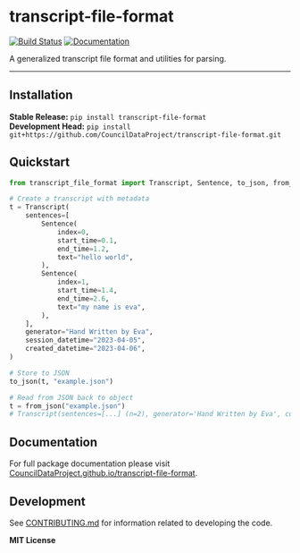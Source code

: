 # transcript-file-format

[![Build Status](https://github.com/CouncilDataProject/transcript-file-format/workflows/CI/badge.svg)](https://github.com/CouncilDataProject/transcript-file-format/actions)
[![Documentation](https://github.com/CouncilDataProject/transcript-file-format/workflows/Documentation/badge.svg)](https://CouncilDataProject.github.io/transcript-file-format)

A generalized transcript file format and utilities for parsing.

---

## Installation

**Stable Release:** `pip install transcript-file-format`<br>
**Development Head:** `pip install git+https://github.com/CouncilDataProject/transcript-file-format.git`

## Quickstart

```python
from transcript_file_format import Transcript, Sentence, to_json, from_json

# Create a transcript with metadata
t = Transcript(
    sentences=[
        Sentence(
            index=0,
            start_time=0.1,
            end_time=1.2,
            text="hello world",
        ),
        Sentence(
            index=1,
            start_time=1.4,
            end_time=2.6,
            text="my name is eva",
        ),
    ],
    generator="Hand Written by Eva",
    session_datetime="2023-04-05",
    created_datetime="2023-04-06",
)

# Store to JSON
to_json(t, "example.json")

# Read from JSON back to object
t = from_json("example.json")
# Transcript(sentences=[...] (n=2), generator='Hand Written by Eva', confidence=None, session_datetime='2023-04-05', created_datetime='2023-04-06', annotations=None)
```

## Documentation

For full package documentation please visit [CouncilDataProject.github.io/transcript-file-format](https://CouncilDataProject.github.io/transcript-file-format).

## Development

See [CONTRIBUTING.md](CONTRIBUTING.md) for information related to developing the code.

**MIT License**
